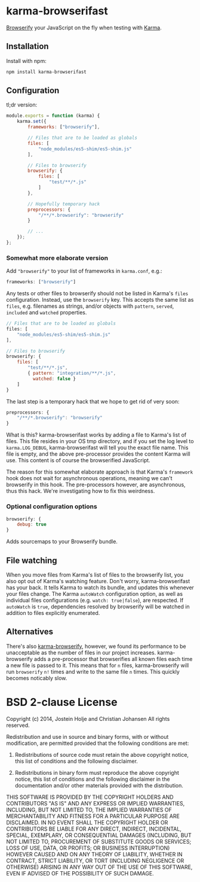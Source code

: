 # karma-browserifast

[Browserify](http://browserify.org/) your JavaScript on the fly when testing
with [Karma](http://karma-runner.github.io).

## Installation

Install with npm:

```sh
npm install karma-browserifast
```

## Configuration

tl;dr version:

```js
module.exports = function (karma) {
    karma.set({
        frameworks: ["browserify"],

        // Files that are to be loaded as globals
        files: [
            "node_modules/es5-shim/es5-shim.js"
        ],

        // Files to browserify
        browserify: {
            files: [
                "test/**/*.js"
            ]
        },

        // Hopefully temporary hack
        preprocessors: {
            "/**/*.browserify": "browserify"
        }

        // ...
    });
};
```

### Somewhat more elaborate version

Add `"browserify"` to your list of frameworks in `karma.conf`, e.g.:

```js
frameworks: ["browserify"]
```

Any tests or other files to browserify should not be listed in Karma's `files`
configuration. Instead, use the `browserify` key. This accepts the same list as
`files`, e.g. filenames as strings, and/or objects with `pattern`, `served`,
`included` and `watched` properties.

```js
// Files that are to be loaded as globals
files: [
    "node_modules/es5-shim/es5-shim.js"
],

// Files to browserify
browserify: {
    files: [
        "test/**/*.js",
        { pattern: "integration/**/*.js",
          watched: false }
    ]
}
```

The last step is a temporary hack that we hope to get rid of very soon:

```js
preprocessors: {
    "/**/*.browserify": "browserify"
}
```

What is this? karma-browserifast works by adding a file to Karma's list of
files. This file resides in your OS tmp directory, and if you set the log level
to `karma.LOG_DEBUG`, karma-browserifast will tell you the exact file name. This
file is empty, and the above pre-processor provides the content Karma will use.
This content is of course the browserified JavaScript.

The reason for this somewhat elaborate approach is that Karma's `framework` hook
does not wait for asynchronous operations, meaning we can't browserify in this
hook. The pre-processors however, are asynchronous, thus this hack. We're
investigating how to fix this weirdness.

### Optional configuration options

```js
browserify: {
    debug: true
}
```

Adds sourcemaps to your Browserify bundle.

## File watching

When you move files from Karma's list of files to the browserify list, you also
opt out of Karma's watching feature. Don't worry, karma-browserifast has your
back. It tells Karma to watch its bundle, and updates this whenever
your files change. The Karma `autoWatch` configuration option, as well as
individual files configurations (e.g. `watch: true|false`), are respected. If
`autoWatch` is `true`, dependencies resolved by browserify will be watched in
addition to files explicitly enumerated.

## Alternatives

There's also [karma-browserify](https://github.com/xdissent/karma-browserify),
however, we found its performance to be unacceptable as the number of files in
our project increases. karma-browserify adds a pre-processor that browserifies
all known files each time a new file is passed to it. This means that for `n`
files, karma-browserify will run `browserify` `n!` times and write to the same
file `n` times. This quickly becomes noticably slow.

# BSD 2-clause License

Copyright (c) 2014, Jostein Holje and Christian Johansen
All rights reserved.

Redistribution and use in source and binary forms, with or without modification,
are permitted provided that the following conditions are met:

1. Redistributions of source code must retain the above copyright notice, this
   list of conditions and the following disclaimer.

2. Redistributions in binary form must reproduce the above copyright notice,
   this list of conditions and the following disclaimer in the documentation
   and/or other materials provided with the distribution.

THIS SOFTWARE IS PROVIDED BY THE COPYRIGHT HOLDERS AND CONTRIBUTORS "AS IS" AND
ANY EXPRESS OR IMPLIED WARRANTIES, INCLUDING, BUT NOT LIMITED TO, THE IMPLIED
WARRANTIES OF MERCHANTABILITY AND FITNESS FOR A PARTICULAR PURPOSE ARE
DISCLAIMED. IN NO EVENT SHALL THE COPYRIGHT HOLDER OR CONTRIBUTORS BE LIABLE FOR
ANY DIRECT, INDIRECT, INCIDENTAL, SPECIAL, EXEMPLARY, OR CONSEQUENTIAL DAMAGES
(INCLUDING, BUT NOT LIMITED TO, PROCUREMENT OF SUBSTITUTE GOODS OR SERVICES;
LOSS OF USE, DATA, OR PROFITS; OR BUSINESS INTERRUPTION) HOWEVER CAUSED AND ON
ANY THEORY OF LIABILITY, WHETHER IN CONTRACT, STRICT LIABILITY, OR TORT
(INCLUDING NEGLIGENCE OR OTHERWISE) ARISING IN ANY WAY OUT OF THE USE OF THIS
SOFTWARE, EVEN IF ADVISED OF THE POSSIBILITY OF SUCH DAMAGE.
